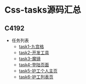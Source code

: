 Css-tasks源码汇总
==
C4192
--

- 任务列表
  - [task1-九宫格](task1)
  - [task2-开发工具](task2)
  - [task3-魔镜](task3)
  - [task4-登陆页面](task4)
  - [task5-护工个人主页](task5)
  - [task6-护工列表页](task6)
